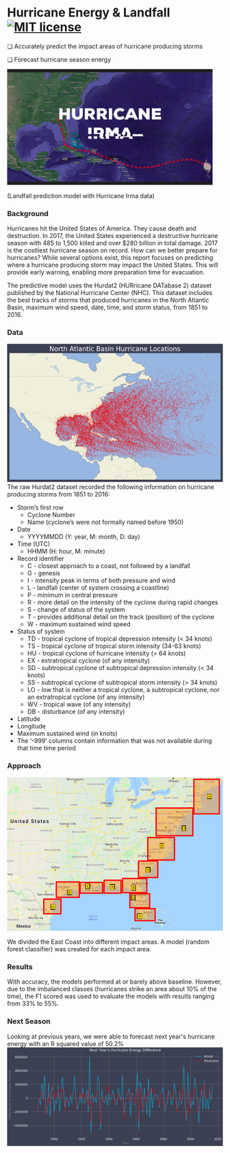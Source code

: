 # Hurricane Energy & Landfall [![MIT license](http://img.shields.io/badge/license-MIT-brightgreen.svg)](http://opensource.org/licenses/MIT)

❏ Accurately predict the impact areas of hurricane producing storms

❏ Forecast hurricane season energy

![Hurricane forecasting gif](https://github.com/blane07/altantic-hurricane-paths/blob/master/images/giphy.gif)

(Landfall prediction model with Hurricane Irma data)

### Background
Hurricanes   hit   the   United   States   of   America.   They   cause   death   and   destruction.   In   2017,  the   United   States   experienced   a   destructive   hurricane   season   with   485   to   1,500   killed   and  over   $280   billion   in   total   damage.   2017   is   the   costliest   hurricane   season   on   record.   How  can   we   better   prepare   for   hurricanes?   While   several   options   exist,   this   report   focuses   on  predicting   where   a   hurricane   producing   storm   may   impact   the   United   States.   This   will  provide early warning, enabling more preparation time for evacuation. 
 
The   predictive   model   uses   the   Hurdat2   (HURricane   DATabase   2)   dataset   published   by   the  National   Hurricane   Center   (NHC).   This   dataset   includes   the   best   tracks   of   storms   that  produced   hurricanes   in   the   North   Atlantic   Basin,   maximum   wind   speed,   date,   time,   and  storm status, from 1851 to 2016. 

### Data
![Paths](https://github.com/blane07/altantic-hurricane-paths/blob/master/images/paths.png)
The raw Hurdat2 dataset recorded the following information on hurricane producing storms from 1851 to 2016: 
* Storm’s first row 
  * Cyclone Number 
  * Name (cyclone’s were not formally named before 1950) 
* Date 
  * YYYYMMDD (Y: year, M: month, D: day) 
* Time (UTC) 
  * HHMM (H: hour, M: minute) 
* Record identifier 
  * C - closest approach to a coast, not followed by a landfall 
  * G - genesis 
  * I - intensity peak in terms of both pressure and wind 
  * L - landfall (center of system crossing a coastline) 
  * P - minimum in central pressure 
  * R - more detail on the intensity of the cyclone during rapid changes 
  * S - change of status of the system 
  * T - provides additional detail on the track (position) of the cyclone 
  * W - maximum sustained wind speed 
* Status of system 
  * TD - tropical cyclone of tropical depression intensity (< 34 knots) 
  * TS - tropical cyclone of tropical storm intensity (34-63 knots) 
  * HU - tropical cyclone of hurricane intensity (> 64 knots) 
  * EX - extratropical cyclone (of any intensity) 
  * SD - subtropical cyclone of subtropical depression intensity (< 34 knots) 
  * SS - subtropical cyclone of subtropical storm intensity (> 34 knots) 
  * LO - low that is neither a tropical cyclone, a subtropical cyclone, nor an extratropical cyclone (of any intensity) 
  * WV - tropical wave (of any intensity) 
  * DB - disturbance (of any intensity)  
* Latitude 
* Longitude 
* Maximum sustained wind (in knots)  
* The ‘-999’ columns contain information that was not available during that time time period 

### Approach
![Impact areas](https://github.com/blane07/altantic-hurricane-paths/blob/master/images/USA_zones.png)

We divided the East Coast into different impact areas. A model (random forest classifier) was created for each impact area.

### Results
With accuracy, the models performed at or barely above baseline. However, due to the imbalanced classes (hurricanes strike an area about 10% of the time), the F1 scored was used to evaluate the models with results ranging from 33% to 55%.

### Next Season
Looking at previous years, we were able to forecast next year's hurricane energy with an R squared value of 50.2%
![Energy](https://github.com/blane07/altantic-hurricane-paths/blob/master/images/time_series.png)

